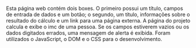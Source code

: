 Esta página web contém dois boxes. O primeiro possui um título, campos de entrada de dados e um botão; o segundo, um título, informações sobre o resultado do cálculo e um link para uma página externa. A página do projeto calcula e exibe o imc de uma pessoa. Se os campos estiverem vazios ou os dados digitados errados, uma mensagem de alerta é exibida. Foram utilizados o JavaScript, o DOM e o CSS para o desenvolvimento.